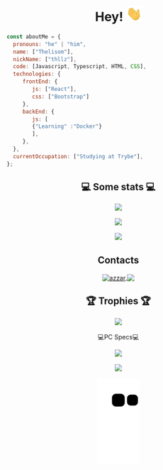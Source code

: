 <!--
 Introduction
-->
 <h1 align="center">
   Hey! 
   <img 
     width="35" 
      src="https://github.com/1999AZZAR/1999AZZAR/blob/main/resources/img/waving.gif"
    >
</h1>

 <!--
About me
-->
 ```javascript
const aboutMe = {
   pronouns: "he" | "him",
   name: ["Thelisom"],
   nickName: ["thllz"],
   code: [Javascript, Typescript, HTML, CSS],
   technologies: {
      frontEnd: {
         js: ["React"],
         css: ["Bootstrap"]
      },
      backEnd: {
         js: [
         {"Learning" :"Docker"}
         ],
      },
   },
   currentOccupation: ["Studying at Trybe"],
};
```
<h2 align="center">
 💻 Some stats 💻
</h2>
<!-- 
GitHub Stats
-->
<p align="center">
 <img src="https://github-readme-stats.vercel.app/api?username=thllz&show_icons=true&theme=dark" />
</p>

<!-- 
Most Used Languages
-->
<p align="center">
 <img src="https://github-readme-stats.vercel.app/api/top-langs/?username=thllz&layout=compact" />
</p>

<!-- 
Profile Views Counter
-->
<p align="center">
 <img src="https://hits.seeyoufarm.com/api/count/incr/badge.svg?url=https%3A%2F%2Fgithub.com%2Fthllz1212%2Fhit-counter" />
</p>
<!-- 
Contacts Section
-->
<h2 align="center">
  Contacts 
</h2>
<!-- 
Contacts Section (LinkedIn)
-->
<div align="center">
 <a href="https://www.linkedin.com/in/thelisom" target="blank">
   <img align="center"
     src="https://img.shields.io/badge/linkedin-%231DA1F2.svg?style=for-the-badge&logo=linkedin&logoColor=white"
     alt="azzar" 
     height="30"
   />
  </a>
<!-- 
Contacts Section (Email)
-->
   <a href="https://mailto:thelisommagnos@hotmail.com" align="center">
     <img align="center" src="https://img.shields.io/badge/Microsoft_Outlook-0078D4?style=for-the-badge&logo=microsoft-outlook&logoColor=white" />
   </a>
</div>

<!-- 
Trophies
-->
<div align="center"> 
  <h2 align="center">
    🏆 Trophies 🏆
  </h2>
   <p align="center">
     <img src="https://github-profile-trophy.vercel.app/?username=thllz" />
   </p>
</div>

<!-- 
Pc Specs
-->
<div align="center">
  <p>
    💻PC Specs💻
  </p>
   <p>
     <img src="https://img.shields.io/badge/Intel%20Core_i7_7th-0071C5?style=for-the-badge&logo=intel&logoColor=white" />
   </p>
    <p>
      <img src="https://img.shields.io/badge/NVIDIA-GTX980-76B900?style=for-the-badge&logo=nvidia&logoColor=white" />
    </p>
</div>

<!-- 
Snake Eating Contribuition Graph
-->
<div align="center">
  <img src="https://github.com/thllz/thllz/blob/output/github-contribution-grid-snake.svg"
</div>
